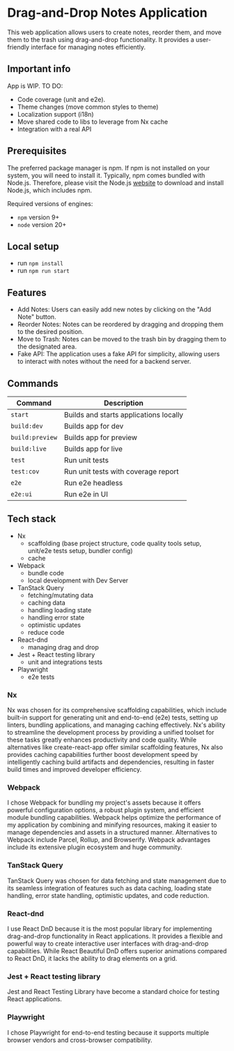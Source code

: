 # Drag-and-Drop Notes Application

This web application allows users to create notes, reorder them, and move them to the trash using drag-and-drop functionality. 
It provides a user-friendly interface for managing notes efficiently.

## Important info
App is WIP. TO DO:
  - Code coverage (unit and e2e).
  - Theme changes (move common styles to theme)
  - Localization support (i18n)
  - Move shared code to libs to leverage from Nx cache
  - Integration with a real API

## Prerequisites

The preferred package manager is npm. If npm is not installed on your system, you will need to install it. Typically, npm comes bundled with Node.js. Therefore, please visit the Node.js [website](https://nodejs.org/en/) to download and install Node.js, which includes npm.

Required versions of engines:

- `npm` version 9+
- `node` version 20+

## Local setup
- run `npm install`
- run `npm run start`

 ## Features

 - Add Notes: Users can easily add new notes by clicking on the "Add Note" button.
 - Reorder Notes: Notes can be reordered by dragging and dropping them to the desired position.
 - Move to Trash: Notes can be moved to the trash bin by dragging them to the designated area.
 - Fake API: The application uses a fake API for simplicity, allowing users to interact with notes without the need for a backend server.

## Commands

| Command         | Description                            |
|-----------------|----------------------------------------|
| `start`         | Builds and starts applications locally |
| `build:dev`     | Builds app for dev                     |
| `build:preview` | Builds app for preview                 |
| `build:live`    | Builds app for live                    |
| `test`          | Run unit tests                         |
| `test:cov`      | Run unit tests with coverage report    |
| `e2e`           | Run e2e headless                       |
| `e2e:ui`        | Run e2e in UI                          |


## Tech stack
- Nx
  - scaffolding (base project structure, code quality tools setup, unit/e2e tests setup, bundler config)
  - cache
- Webpack
  - bundle code
  - local development with Dev Server
- TanStack Query
  - fetching/mutating data
  - caching data
  - handling loading state
  - handling error state
  - optimistic updates
  - reduce code
- React-dnd
  - managing drag and drop
- Jest + React testing library
  - unit and integrations tests
- Playwright
  - e2e tests


### Nx
Nx was chosen for its comprehensive scaffolding capabilities, which include built-in support for generating unit and end-to-end (e2e) tests, setting up linters, bundling applications, and managing caching effectively. Nx's ability to streamline the development process by providing a unified toolset for these tasks greatly enhances productivity and code quality.
While alternatives like create-react-app offer similar scaffolding features, Nx also provides caching capabilities further boost development speed by intelligently caching build artifacts and dependencies, resulting in faster build times and improved developer efficiency.

### Webpack
I chose Webpack for bundling my project's assets because it offers powerful configuration options, a robust plugin system, and efficient module bundling capabilities. Webpack helps optimize the performance of my application by combining and minifying resources, making it easier to manage dependencies and assets in a structured manner.
Alternatives to Webpack include Parcel, Rollup, and Browserify. Webpack advantages include its extensive plugin ecosystem and huge community.

### TanStack Query
TanStack Query was chosen  for data fetching and state management due to its seamless integration of features such as data caching, loading state handling, error state handling, optimistic updates, and code reduction. 

### React-dnd
I use React DnD because it is the most popular library for implementing drag-and-drop functionality in React applications. It provides a flexible and powerful way to create interactive user interfaces with drag-and-drop capabilities.
While React Beautiful DnD offers superior animations compared to React DnD, it lacks the ability to drag elements on a grid.

### Jest + React testing library
Jest and React Testing Library have become a standard choice for testing React applications.

### Playwright
I chose Playwright for end-to-end testing because it supports multiple browser vendors and cross-browser compatibility.


